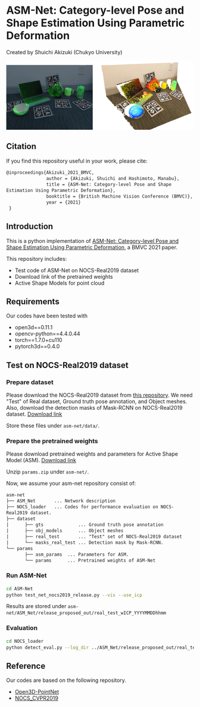 # ASM-Net: Category-level Pose and Shape Estimation Using Parametric Deformation

Created by Shuichi Akizuki (Chukyo University)

<img src="./img/teaser.png">

## Citation
If you find this repository useful in your work, please cite:
```
@inproceedings{Akizuki_2021_BMVC,
               author = {Akizuki, Shuichi and Hashimoto, Manabu},
               title = {ASM-Net: Category-level Pose and Shape Estimation Using Parametric Deformation},
               booktitle = {British Machine Vision Conference (BMVC)},
               year = {2021}
 }
```

## Introduction
This is a python implementation of [ASM-Net: Category-level Pose and Shape Estimation Using Parametric Deformation](https://sites.google.com/view/srs-lab/asm-net), a BMVC 2021 paper.

This repository includes:
- Test code of ASM-Net on NOCS-Real2019 dataset
- Download link of the pretrained weights
- Active Shape Models for point cloud

## Requirements
Our codes have been tested with
- open3d==0.11.1
- opencv-python==4.4.0.44
- torch==1.7.0+cu110
- pytorch3d==0.4.0

## Test on NOCS-Real2019 dataset
### Prepare dataset
Please download the NOCS-Real2019 dataset from [this repository](https://github.com/hughw19/NOCS_CVPR2019#datasets).
We need "Test" of Real dataset, Ground truth pose annotation, and Object meshes.
Also, download the detection masks of Mask-RCNN on NOCS-Real2019 dataset.
[Download link](https://drive.google.com/file/d/1z6u3Oo3eza9qftoiB21YVhP3W-hovAYv/view?usp=sharing)

Store these files under ```asm-net/data/```.



### Prepare the pretrained weights
Please download pretrained weights and parameters for Active Shape Model (ASM).
[Download link](https://drive.google.com/file/d/1fxc9UoRhfTsoV3ZML3Mx_mc79904zpcx/view?usp=sharing)

Unzip ```params.zip``` under ```asm-net/```.

Now, we assume your asm-net repository consist of:
```
asm-net
├── ASM_Net       ... Network description 
├── NOCS_loader   ... Codes for performance evaluation on NOCS-Real2019 dataset.
├── dataset        
|      ├── gts             ... Ground truth pose annotation
|      ├── obj_models      ... Object meshes 
|      ├── real_test       ... "Test" set of NOCS-Real2019 dataset
|      └── masks_real_test ... Detection mask by Mask-RCNN.
└── params         
       ├── asm_params  ... Parameters for ASM.
       └── params      ... Pretrained weights of ASM-Net
```

### Run ASM-Net
``` bash
cd ASM-Net
python test_net_nocs2019_release.py --vis --use_icp
```
Results are stored under ```asm-net/ASM_Net/release_proposed_out/real_test_wICP_YYYYMMDDhhmm```

### Evaluation
``` bash
cd NOCS_loader
python detect_eval.py --log_dir ../ASM_Net/release_proposed_out/real_test_wICP_YYYYMMDDhhmm/
```

## Reference
Our codes are based on the following repository.
- [Open3D-PointNet](https://github.com/isl-org/Open3D-PointNet)
- [NOCS_CVPR2019](https://github.com/hughw19/NOCS_CVPR2019)